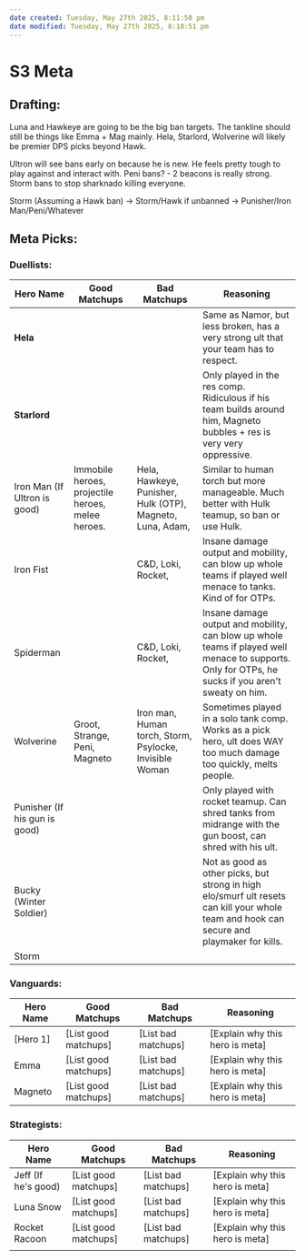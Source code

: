 ```yaml
---
date created: Tuesday, May 27th 2025, 8:11:50 pm
date modified: Tuesday, May 27th 2025, 8:18:51 pm
---
```


# S3 Meta

## Drafting:

Luna and Hawkeye are going to be the big ban targets. The tankline should still be things like Emma + Mag mainly. Hela, Starlord, Wolverine will likely be premier DPS picks beyond Hawk.

Ultron will see bans early on because he is new. He feels pretty tough to play against and interact with.
Peni bans? - 2 beacons is really strong.
	Storm bans to stop sharknado killing everyone. 

Storm (Assuming a Hawk ban) -> Storm/Hawk if unbanned -> Punisher/Iron Man/Peni/Whatever

## Meta Picks:

### Duellists:

| Hero Name                     | Good Matchups                                     | Bad Matchups                                              | Reasoning                                                                                                                                          |
| ----------------------------- | ------------------------------------------------- | --------------------------------------------------------- | -------------------------------------------------------------------------------------------------------------------------------------------------- |
| **Hela**                      |                                                   |                                                           | Same as Namor, but less broken, has a very strong ult that your team has to respect.                                                               |
| **Starlord**                  |                                                   |                                                           | Only played in the res comp. Ridiculous if his team builds around him, Magneto bubbles + res is very very oppressive.                              |
| Iron Man (If Ultron is good)  | Immobile heroes, projectile heroes, melee heroes. | Hela, Hawkeye, Punisher, Hulk (OTP), Magneto, Luna, Adam, | Similar to human torch but more manageable. Much better with Hulk teamup, so ban or use Hulk.                                                      |
| Iron Fist                     |                                                   | C&D, Loki, Rocket,                                        | Insane damage output and mobility, can blow up whole teams if played well menace to tanks. Kind of for OTPs.                                       |
| Spiderman                     |                                                   | C&D, Loki, Rocket,                                        | Insane damage output and mobility, can blow up whole teams if played well menace to supports. Only for OTPs, he sucks if you aren't sweaty on him. |
| Wolverine                     | Groot, Strange, Peni, Magneto                     | Iron man, Human torch, Storm, Psylocke, Invisible Woman   | Sometimes played in a solo tank comp. Works as a pick hero, ult does WAY too much damage too quickly, melts people.                                |
| Punisher (If his gun is good) |                                                   |                                                           | Only played with rocket teamup. Can shred tanks from midrange with the gun boost, can shred with his ult.                                          |
| Bucky (Winter Soldier)        |                                                   |                                                           | Not as good as other picks, but strong in high elo/smurf ult resets can kill your whole team and hook can secure and playmaker for kills.          |
| Storm                         |                                                   |                                                           |                                                                                                                                                    |

### Vanguards:

| Hero Name | Good Matchups        | Bad Matchups        | Reasoning                       |
| --------- | -------------------- | ------------------- | ------------------------------- |
| [Hero 1]  | [List good matchups] | [List bad matchups] | [Explain why this hero is meta] |
| Emma      | [List good matchups] | [List bad matchups] | [Explain why this hero is meta] |
| Magneto   | [List good matchups] | [List bad matchups] | [Explain why this hero is meta] |

### Strategists:

| Hero Name           | Good Matchups        | Bad Matchups        | Reasoning                       |
| ------------------- | -------------------- | ------------------- | ------------------------------- |
| Jeff (If he's good) | [List good matchups] | [List bad matchups] | [Explain why this hero is meta] |
| Luna Snow           | [List good matchups] | [List bad matchups] | [Explain why this hero is meta] |
| Rocket Racoon       | [List good matchups] | [List bad matchups] | [Explain why this hero is meta] |
|                     |                      |                     |                                 |
